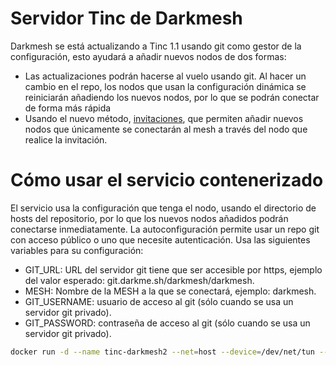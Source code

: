 # Servidor Tinc de Darkmesh
Darkmesh se está actualizando a Tinc 1.1 usando git como gestor de la configuración, esto ayudará a añadir nuevos nodos de dos formas:
* Las actualizaciones podrán hacerse al vuelo usando git. Al hacer un cambio en el repo, los nodos que usan la configuración dinámica se reiniciarán añadiendo los nuevos nodos, por lo que se podrán conectar de forma más rápida
* Usando el nuevo método, [invitaciones](https://www.tinc-vpn.org/documentation-1.1/Invitations.html), que permiten añadir nuevos nodos que únicamente se conectarán al mesh a través del nodo que realice la invitación.

# Cómo usar el servicio contenerizado
El servicio usa la configuración que tenga el nodo, usando el directorio de hosts del repositorio, por lo que los nuevos nodos añadidos podrán conectarse inmediatamente.
La autoconfiguración permite usar un repo git con acceso público o uno que necesite autenticación. Usa las siguientes variables para su configuración:
* GIT_URL: URL del servidor git tiene que ser accesible por https, ejemplo del valor esperado: git.darkme.sh/darkmesh/darkmesh.
* MESH: Nombre de la MESH a la que se conectará, ejemplo: darkmesh.
* GIT_USERNAME: usuario de acceso al git (sólo cuando se usa un servidor git privado).
* GIT_PASSWORD: contraseña de acceso al git (sólo cuando se usa un servidor git privado).

```bash
docker run -d --name tinc-darkmesh2 --net=host --device=/dev/net/tun --cap-add NET_ADMIN -v /root/darkmesh/:/etc/tinc/darkmesh -e GIT_URL="git.darkme.sh/darkmesh/darkmesh" -e MESH=darkmesh millaguie/tinc:1.1pre

```
